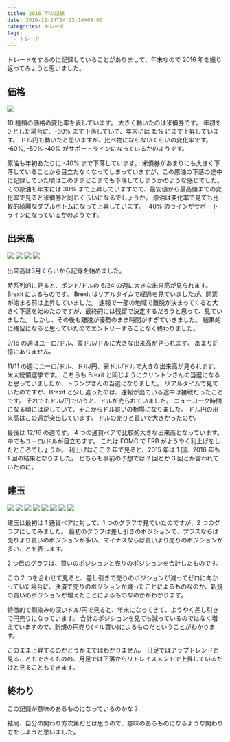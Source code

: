 ```yaml
---
title: 2016 年の記録
date: 2016-12-24T14:22:14+09:00
categories: トレード
tags:
  - トレード
---
```


トレードをするのに記録していることがありまして、年末なので 2016 年を振り返ってみようと思いました。

<!--more-->

## 価格

![](/img/65-11.png)

10 種類の価格の変化率を表しています。
大きく動いたのは米債券です。
年初を 0 とした場合に、-60% まで下落していて、年末には 15% にまで上昇しています。
ドル円も動いたと思いますが、比べ物にならないくらいの変化率です。
-60%, -50% -40% がサポートラインになっているかのようです。

原油も年初あたりに -40% まで下落しています。
米債券があまりにも大きく下落していることから目立たなくなってしまっていますが、この原油の下落の途中に記録していた頃はこのままどこまでも下落してしまうかのような感じでした。
その原油も年末には 30% まで上昇していますので、最安値から最高値までの変化率で見ると米債券と同じくらいになるでしょうか。
原油は変化率で見ても比較的綺麗なダブルボトムになって上昇しています。
-40% のラインがサポートラインになっているかのようです。

## 出来高

![](/img/65-21.png)
![](/img/65-22.png)
![](/img/65-23.png)
![](/img/65-24.png)

出来高は3月くらいから記録を始めました。

時系列的に見ると、ポンド/ドルの 6/24 の週に大きな出来高が見られます。
Brexit によるものです。
Brexit はリアルタイムで経過を見ていましたが、開票が始まる前は上昇していました。
速報で一部の地域で離脱が決まってくると大きく下落を始めたのですが、最終的には残留で決定するだろうと思って、見ていました。
しかし、その後も離脱が優勢のまま時間がすぎていきました。
結果的に残留になると思っていたのでエントリーすることなく終わりました。

9/16 の週はユーロ/ドル、豪ドル/ドルに大きな出来高が見られます。
あまり記憶にありません。

11/11 の週にユーロ/ドル、ドル/円、豪ドル/ドルで大きな出来高が見られます。
米大統領選挙です。
こちらも Brexit と同じようにクリントンさんの当選になると思っていましたが、トランプさんの当選になりました。
リアルタイムで見ていたのですが、Brexit と少し違ったのは、速報が出ている途中は接戦だったことです。
それでもドル/円でいうと、ドルが売られていました。
ニューヨーク時間になる頃には戻していて、そこからドル買いの相場になりました。
ドル円の出来高はこの週が突出しています。
ドルの売りと買いで大きかったのか。

最後は 12/16 の週です。
4 つの通貨ペアで比較的大きな出来高となっています。
中でもユーロ/ドルが目立ちます。
これは FOMC で FRB がようやく利上げをしたところでしょうか。
利上げはここ 2 年で見ると、2015 年は 1 回、2016 年も 1 回の結果となりました。
どちらも事前の予想では 2 回とか 3 回とか言われていたのに。

## 建玉

![](/img/65-31.png)
![](/img/65-32.png)
![](/img/65-33.png)
![](/img/65-34.png)
![](/img/65-35.png)
![](/img/65-36.png)
![](/img/65-37.png)
![](/img/65-38.png)

建玉は最初は 1 通貨ペアに対して、1 つのグラフで見ていたのですが、2 つのグラフにしてみました。
最初のグラフは差し引きのポジションで、プラスならば売りより買いのポジションが多い、マイナスならば買いより売りのポジションが多いことを表します。

2 つ目のグラフは、買いのポジションと売りのポジションを合計したものです。

この 2 つを合わせて見ると、差し引きで売りのポジションが減ってゼロに向かっていた場合に、決済で売りのポジションが減ったことによるものなのか、新規の買いのポジションが増えたことによるものなのかがわかります。

特徴的で馴染みの深いドル/円で見ると、年末になってきて、ようやく差し引きで円売りになっています。
合計のポジションを見ても減っているのではなく増えていますので、新規の円売り(ドル買い)によるものだということがわかります。

このまま上昇するのかどうかまではわかりません。
日足ではアップトレンドと見ることもできるものの、月足では下落からリトレイスメントで上昇しているだけと見ることもできます。

## 終わり

この記録が意味のあるものになっているのかな？

結局、自分の関わり方次第だとは思うので、意味のあるものになるような関わり方をしようと思いました。
